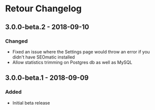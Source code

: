 # Retour Changelog

## 3.0.0-beta.2 - 2018-09-10
### Changed
* Fixed an issue where the Settings page would throw an error if you didn't have SEOmatic installed
* Allow statistics trimming on Postgres db as well as MySQL

## 3.0.0-beta.1 - 2018-09-09
### Added
* Initial beta release
